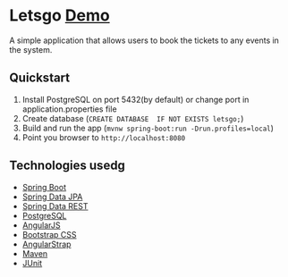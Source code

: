 # Letsgo [Demo](https://letsgo-loniks.rhcloud.com/)

A simple application that allows users to book the tickets to any events in the system.  

## Quickstart

1. Install PostgreSQL on port 5432(by default) or change port in application.properties file
2. Create database (`CREATE DATABASE  IF NOT EXISTS letsgo;`)
3. Build and run the app (`mvnw spring-boot:run -Drun.profiles=local`)
4. Point you browser to `http://localhost:8080`

## Technologies usedg

- [Spring Boot](http://projects.spring.io/spring-boot/)
- [Spring Data JPA](http://projects.spring.io/spring-data-jpa/)
- [Spring Data REST](http://projects.spring.io/spring-data-rest/)
- [PostgreSQL](http://www.postgresql.org/)
- [AngularJS](https://angularjs.org/)
- [Bootstrap CSS](http://getbootstrap.com/css/)
- [AngularStrap](http://mgcrea.github.io/angular-strap/)
- [Maven](https://maven.apache.org/)
- [JUnit](http://junit.org/)